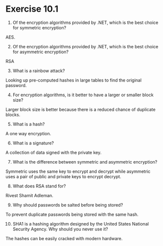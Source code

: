 # Exercise 10.1

1. Of the encryption algorithms provided by .NET, which is the best choice for symmetric encryption?

AES.

2. Of the encryption algorithms provided by .NET, which is the best choice for asymmetric encryption?

RSA

3. What is a rainbow attack?

Looking up pre-computed hashes in large tables to find the original password.

4. For encryption algorithms, is it better to have a larger or smaller block size?

Larger block size is better because there is a reduced chance of duplicate blocks.

5. What is a hash?

A one way encryption.

6. What is a signature?

A collection of data signed with the private key.

7. What is the difference between symmetric and asymmetric encryption?

Symmetric uses the same key to encrypt and decrypt while asymmetric uses a pair of public and private keys to encrypt decrypt.

8. What does RSA stand for?

Rivest Shamit Adleman.

9. Why should passwords be salted before being stored?

To prevent duplicate passwords being stored with the same hash.

10. SHA1 is a hashing algorithm designed by the United States National Security Agency. Why should you never use it?

The hashes can be easily cracked with modern hardware.
